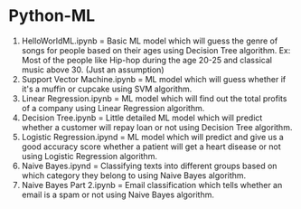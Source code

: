 # Python-ML
1) HelloWorldML.ipynb = Basic ML model which will guess the genre of songs for people based on their ages using Decision Tree algorithm. Ex: Most of the people like Hip-hop during the age 20-25 and classical music above 30. (Just an assumption)
2) Support Vector Machine.ipynb = ML model which will guess whether if it's a muffin or cupcake using SVM algorithm.
3) Linear Regression.ipynb = ML model which will find out the total profits of a company using Linear Regression algorithm.
4) Decision Tree.ipynb = Little detailed ML model which will predict whether a customer will repay loan or not using Decision Tree algorithm.
5) Logistic Regression.ipynd = ML model which will predict and give us a good accuracy score whether a patient will get a heart disease or not using Logistic Regression algorithm.
6) Naive Bayes.ipynd = Classifying texts into different groups based on which category they belong to using Naive Bayes algorithm.
7) Naive Bayes Part 2.ipynb = Email classification which tells whether an email is a spam or not using Naive Bayes algorithm.
